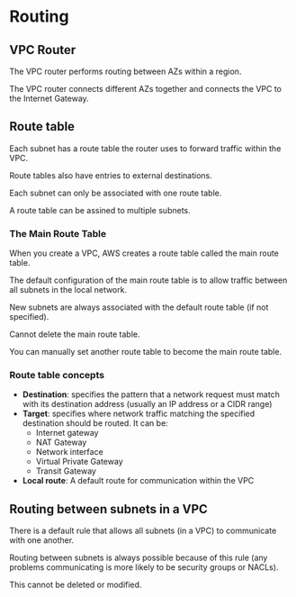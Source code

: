 # Routing

## VPC Router

The VPC router performs routing between AZs within a region.

The VPC router connects different AZs together and connects the VPC to the Internet Gateway.


## Route table

Each subnet has a route table the router uses to forward traffic within the VPC.

Route tables also have entries to external destinations.

Each subnet can only be associated with one route table.

A route table can be assined to multiple subnets.


### The Main Route Table

When you create a VPC, AWS creates a route table called the main route table.

The default configuration of the main route table is to allow traffic between all subnets in the local network.

New subnets are always associated with the default route table (if not specified).

Cannot delete the main route table.

You can manually set another route table to become the main route table.


### Route table concepts

- **Destination**: specifies the pattern that a network request must match with its destination address (usually an IP address or a CIDR range)
- **Target**: specifies where network traffic matching the specified destination should be routed. It can be:
  - Internet gateway
  - NAT Gateway
  - Network interface
  - Virtual Private Gateway
  - Transit Gateway
- **Local route**: A default route for communication within the VPC


## Routing between subnets in a VPC

There is a default rule that allows all subnets (in a VPC) to communicate with one another.

Routing between subnets is always possible because of this rule (any problems communicating is more likely to be security groups or NACLs).

This cannot be deleted or modified.
